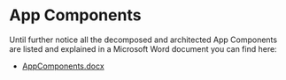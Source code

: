 # App Components

Until further notice all the decomposed and architected App Components are listed and explained in a Microsoft Word document you can find here:

* <a href="./AppComponents.docx" target="_blank">AppComponents.docx</a>

